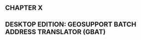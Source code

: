 <h2 class="chapterTitle top"> CHAPTER X </h2>  
<h2 class="chapterTitle bottom longText"> DESKTOP EDITION: GEOSUPPORT BATCH ADDRESS TRANSLATOR (GBAT) </h2>
